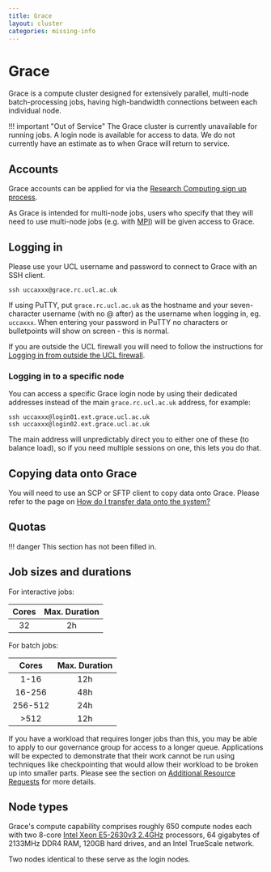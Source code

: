 ```yaml
---
title: Grace
layout: cluster
categories: missing-info
---
```

# Grace

Grace is a compute cluster designed for extensively parallel, multi-node batch-processing jobs, having high-bandwidth connections between each individual node.

!!! important "Out of Service"
    The Grace cluster is currently unavailable for running jobs. A login node is available for access to data.
    We do not currently have an estimate as to when Grace will return to service.

## Accounts

Grace accounts can be applied for via the [Research Computing sign up process](../Account_Services.md).

As Grace is intended for multi-node jobs, users who specify that they will need to use multi-node jobs (e.g. with [MPI](../Appendices/Glossary.md#MPI)) will be given access to Grace.

## Logging in

Please use your UCL username and password to connect to Grace with an SSH client.

```
ssh uccaxxx@grace.rc.ucl.ac.uk
```

If using PuTTY, put `grace.rc.ucl.ac.uk` as the hostname and your
seven-character username (with no @ after) as the username when logging
in, eg. `uccaxxx`. When entering your password in PuTTY no characters or
bulletpoints will show on screen - this is normal.

If you are outside the UCL firewall you will need to follow the
instructions for [Logging in from outside the UCL firewall](../howto.md#logging-in-from-outside-the-ucl-firewall).

### Logging in to a specific node

You can access a specific Grace login node by using their dedicated addresses instead of the main `grace.rc.ucl.ac.uk` address, for example:

```
ssh uccaxxx@login01.ext.grace.ucl.ac.uk
ssh uccaxxx@login02.ext.grace.ucl.ac.uk
```

The main address will unpredictably direct you to either one of these (to balance load), so if you need multiple sessions on one, this lets you do that.

## Copying data onto Grace

You will need to use an SCP or SFTP client to copy data onto Grace.
Please refer to the page on [How do I transfer data onto the system?](../howto.md#how-do-i-transfer-data-onto-the-system)

## Quotas

!!! danger
    This section has not been filled in.

## Job sizes and durations

For interactive jobs:

| Cores | Max. Duration |
|:-----:|:-------------:|
|  32   | 2h            |

For batch jobs:

| Cores   | Max. Duration |
|:-------:|:-------------:|
| 1-16    | 12h           |
| 16-256  | 48h           |
| 256-512 | 24h           |
| >512    | 12h           |

If you have a workload that requires longer jobs than this, you may be able to apply to our governance group for access to a longer queue. Applications will be expected to demonstrate that their work cannot be run using techniques like checkpointing that would allow their workload to be broken up into smaller parts. Please see the section on [Additional Resource Requests](../Additional_Resource_Requests.md) for more details.

## Node types

Grace's compute capability comprises roughly 650 compute nodes each with two 8-core [Intel Xeon E5-2630v3 2.4GHz](https://ark.intel.com/content/www/us/en/ark/products/83356/intel-xeon-processor-e5-2630-v3-20m-cache-2-40-ghz.html) processors, 64 gigabytes of 2133MHz DDR4 RAM, 120GB hard drives, and an Intel TrueScale network.

Two nodes identical to these serve as the login nodes.


